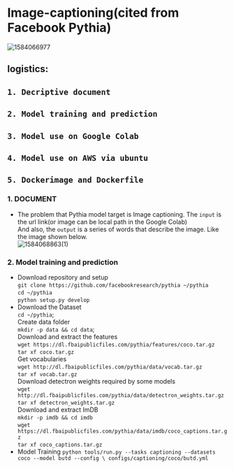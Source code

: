 # Image-captioning(cited from Facebook Pythia)
![1584066977](https://user-images.githubusercontent.com/57643917/76584346-acd34900-64a9-11ea-9931-75ffcce116e3.jpg)
## logistics:
##  `1. Decriptive document` 
##  `2. Model training and prediction`
##  `3. Model use on Google Colab`
##  `4. Model use on AWS via ubuntu`
##  `5. Dockerimage and Dockerfile`
### 1. DOCUMENT
* The problem that Pythia model target is Image captioning. The `input` is the url link(or image can be local path in the Google Colab) <br>
And also, the `output` is a series of words that describe the image. Like the image shown below.<br>
![1584068863(1)](https://user-images.githubusercontent.com/57643917/76586136-f887f180-64ad-11ea-94e6-a13fd0a7a20d.png)

### 2. Model training and prediction 
* Download repository and setup <br>
`git clone https://github.com/facebookresearch/pythia ~/pythia`<br>
`cd ~/pythia`<br>
`python setup.py develop`<br>
* Download the Dataset <br>
 `cd ~/pythia`; <br>
 Create data folder <br>
 `mkdir -p data && cd data`; <br>
 Download and extract the features <br>
 `wget https://dl.fbaipublicfiles.com/pythia/features/coco.tar.gz` <br>
 `tar xf coco.tar.gz`<br>
 Get vocabularies<br>
 `wget http://dl.fbaipublicfiles.com/pythia/data/vocab.tar.gz`<br>
 `tar xf vocab.tar.gz`<br>
 Download detectron weights required by some models<br>
 `wget http://dl.fbaipublicfiles.com/pythia/data/detectron_weights.tar.gz`<br>
 `tar xf detectron_weights.tar.gz`<br>
 Download and extract ImDB<br>
 `mkdir -p imdb && cd imdb`<br>
 `wget https://dl.fbaipublicfiles.com/pythia/data/imdb/coco_captions.tar.gz`<br>
 `tar xf coco_captions.tar.gz`<br>
 * Model Training
 `python tools/run.py --tasks captioning --datasets coco --model butd --config \
configs/captioning/coco/butd.yml`




